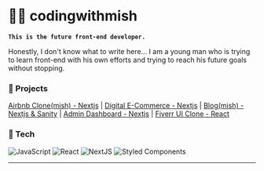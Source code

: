 # 🏄‍♂️ codingwithmish

**`This is the future front-end developer.`**

Honestly, I don't know what to write here... I am a young man who is trying to learn front-end with his own efforts and trying to reach his future goals without stopping.

### 🥩 Projects

[Airbnb Clone(mish) - Nextjs](https://github.com/codingwithmish/mishbnb) | 
[Digital E-Commerce - Nextjs](https://github.com/codingwithmish/digital-e-commerce) | 
[Blog(mish) - Nextjs & Sanity](https://github.com/codingwithmish/blogmish) | 
[Admin Dashboard - Nextjs](https://github.com/codingwithmish/admin-dashboard) | 
[Fiverr UI Clone - React](https://github.com/codingwithmish/fiverr-react) 

### 🍕 Tech

![JavaScript](https://img.shields.io/badge/javascript-%23323330.svg?style=for-the-badge&logo=javascript&logoColor=%23F7DF1E)
![React](https://img.shields.io/badge/react-%2320232a.svg?style=for-the-badge&logo=react&logoColor=%2361DAFB)
![NextJS](https://img.shields.io/badge/next.js-000000?style=for-the-badge&logo=nextdotjs&logoColor=white)
![Styled Components](https://img.shields.io/badge/styled--components-DB7093?style=for-the-badge&logo=styled-components&logoColor=white)

---
